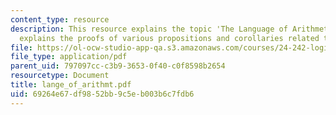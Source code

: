 ```yaml
---
content_type: resource
description: This resource explains the topic 'The Language of Arithmetic'. It also
  explains the proofs of various propositions and corollaries related to the subject.
file: https://ol-ocw-studio-app-qa.s3.amazonaws.com/courses/24-242-logic-ii-spring-2004/69264e67df9852bb9c5eb003b6c7fdb6_lange_of_arithmt.pdf
file_type: application/pdf
parent_uid: 797097cc-c3b9-3653-0f40-c0f8598b2654
resourcetype: Document
title: lange_of_arithmt.pdf
uid: 69264e67-df98-52bb-9c5e-b003b6c7fdb6
---
```

